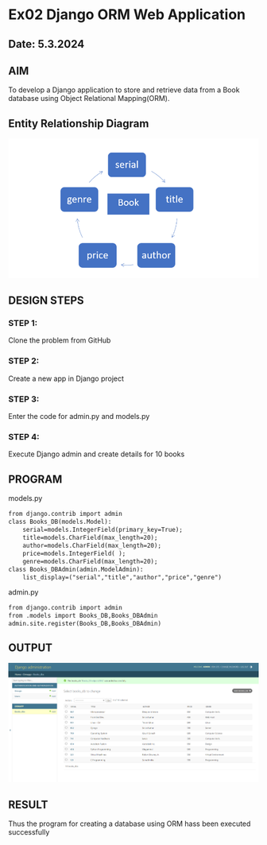# Ex02 Django ORM Web Application
## Date: 5.3.2024

## AIM
To develop a Django application to store and retrieve data from a Book database using Object Relational Mapping(ORM).

## Entity Relationship Diagram

![output](./Entity.png)

## DESIGN STEPS

### STEP 1:
Clone the problem from GitHub

### STEP 2:
Create a new app in Django project

### STEP 3:
Enter the code for admin.py and models.py

### STEP 4:
Execute Django admin and create details for 10 books

## PROGRAM

models.py
```from django.db import models
from django.contrib import admin
class Books_DB(models.Model):
    serial=models.IntegerField(primary_key=True);
    title=models.CharField(max_length=20);
    author=models.CharField(max_length=20);
    price=models.IntegerField( );
    genre=models.CharField(max_length=20);
class Books_DBAdmin(admin.ModelAdmin):
    list_display=("serial","title","author","price","genre")

```

admin.py
```
from django.contrib import admin
from .models import Books_DB,Books_DBAdmin 
admin.site.register(Books_DB,Books_DBAdmin)
```

## OUTPUT

![output](./Screenshot%202024-03-04%20201426.png)



## RESULT
Thus the program for creating a database using ORM hass been executed successfully
